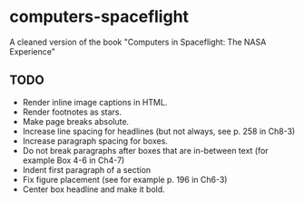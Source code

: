 # computers-spaceflight
A cleaned version of the book "Computers in Spaceflight: The NASA Experience"

## TODO

* Render inline image captions in HTML.
* Render footnotes as stars.
* Make page breaks absolute.
* Increase line spacing for headlines (but not always, see p. 258 in Ch8-3)
* Increase paragraph spacing for boxes.
* Do not break paragraphs after boxes that are in-between text
  (for example Box 4-6 in Ch4-7)
* Indent first paragraph of a section
* Fix figure placement (see for example p. 196 in Ch6-3)
* Center box headline and make it bold.
